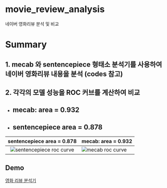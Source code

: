# movie_review_analysis
네이버 영화리뷰 분석 및 비교 


# Summary

## 1. mecab 와 sentencepiece 형태소 분석기를 사용하여 네이버 영화리뷰 내용을 분석 (codes 참고)

## 2. 각각의 모델 성능을 ROC 커브를 계산하여 비교
- ## mecab: area = 0.932
- ## sentencepiece area = 0.878

|sentencepiece area = 0.878 |mecab: area = 0.932|
| :------: | ------ |
| ![sentencepiece roc curve](https://user-images.githubusercontent.com/77907363/150270067-43da8330-16ed-44a7-aeea-0401c05b19a6.png) | ![mecab roc curve](https://user-images.githubusercontent.com/77907363/150269986-d9e434cc-1b82-4db8-baa4-93fbbe334e18.png) |

## Demo 

[영화 리뷰 분석기](https://mdkong.pythonanywhere.com/ "movie review classifier")
